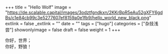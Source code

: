 +++
title = "Hello Wolf"
image = "https://de.scalable.capital/images/3odztfgndkxn/2KKrBpR5eAu52gXFY6gdBs/c1e84cb99c3e5277607ef8159a0e1fb9/hello_world_new_black.png"
extlink = false
_extlink = ""
date = ""
tags = ["hugo"]
categories = ["杂技浅尝"]
showonlyimage = false
draft = false
weight = 1
+++

你好，世界；  
你好，野狼！
